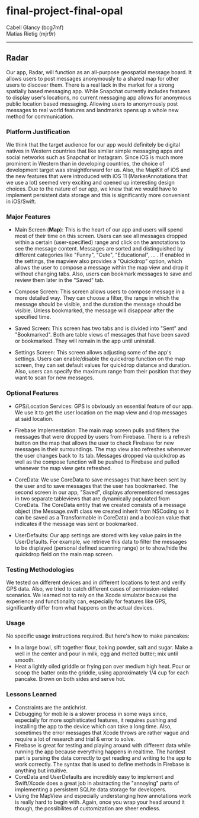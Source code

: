 # final-project-final-opal

Cabell Glancy (bcg7mf) <br>
Matias Rietig (mjr9r)

---
## Radar
Our app, Radar, will function as an all-purpose geospatial message board. It allows users to post messages anonymously to a shared map for other users to discover them. There is a real lack in the market for a strong spatially based messaging app. While Snapchat currently includes features to display user’s locations, no current messaging app allows for anonymous public location based messaging. Allowing users to anonymously post messages to real world features and landmarks opens up a whole new method for communication. 

### Platform Justification
We think that the target audience for our app would definitely be digital natives in Western countries that like similar simple messaging apps and social networks such as Snapchat or Instagram. Since iOS is much more prominent in Western than in developing countries, the choice of development target was straightforward for us. Also, the MapKit of iOS and the new features that were introduced with iOS 11 (MarkerAnnotations that we use a lot) seemed very exciting and opened up interesting design choices.
Due to the nature of our app, we knew that we would have to implement persistent data storage and this is significantly more convenient in iOS/Swift.

### Major Features
- Main Screen (**Map**): This is the heart of our app and users will spend most of their time on this screen. Users can see all messages dropped within a certain (user-specified) range and click on the annotations to see the message content. Messages are sorted and distinguished by different categories like "Funny", "Cute", "Educational", ... . If enabled in the settings, the mapview also provides a "Quickdrop" option, which allows the user to compose a message within the map view and drop it without changing tabs. Also, users can bookmark messages to save and review them later in the "Saved" tab.

- Compose Screen: This screen allows users to compose message in a more detailed way. They can choose a filter, the range in which the message should be visible, and the duration the message should be visible. Unless bookmarked, the message will disappear after the specified time.

- Saved Screen: This screen has two tabs and is divided into "Sent" and "Bookmarked". Both are table views of messages that have been saved or bookmarked. They will remain in the app until uninstall.

- Settings Screen: This screen allows adjusting some of the app's settings. Users can enable/disable the quickdrop function on the map screen, they can set default values for quickdrop distance and duration. Also, users can specify the maximum range from their position that they want to scan for new messages.

### Optional Features
- GPS/Location Services: GPS is obviously an essential feature of our app. We use it to get the user location on the map view and drop messages at said location. 

- Firebase Implementation: The main map screen pulls and filters the messages that were dropped by users from Firebase. There is a refresh button on the map that allows the user to check Firebase for new messages in their surroundings. The map view also refreshes whenever the user changes back to its tab. Messages dropped via quickdrop as well as the compose function will be pushed to Firebase and pulled whenever the map view gets refreshed.

- CoreData: We use CoreData to save messages that have been sent by the user and to save messages that the user has bookmarked. The second screen in our app, "Saved", displays aforementioned messages in two separate tableviews that are dynamically populated from CoreData. The CoreData entity that we created consists of a message object (the Message.swift class we created inherit from NSCoding so it can be saved as a Transformable in CoreData) and a boolean value that indicates if the message was sent or bookmarked.

- UserDefaults: Our app settings are stored with key value pairs in the UserDefaults. For example, we retrieve this data to filter the messages to be displayed (personal defined scanning range) or to show/hide the quickdrop field on the main map screen. 

### Testing Methodologies
We tested on different devices and in different locations to test and verify GPS data. Also, we tried to catch different cases of permission-related scenarios. We learned not to rely on the Xcode simulator because the experience and functionality can, especially for features like GPS, significantly differ from what happens on the actual devices.

### Usage
No specific usage instructions required. But here's how to make pancakes:
- In a large bowl, sift together flour, baking powder, salt and sugar. Make a well in the center and pour in milk, egg and melted butter; mix until smooth.
- Heat a lightly oiled griddle or frying pan over medium high heat. Pour or scoop the batter onto the griddle, using approximately 1/4 cup for each pancake. Brown on both sides and serve hot.

### Lessons Learned
- Constraints are the antichrist.
- Debugging for mobile is a slower process in some ways since, especially for more sophisticated features, it requires pushing and installing the app to the device which can take a long time. Also, sometimes the error messages that Xcode throws are rather vague and require a lot of research and trial & error to solve.
- Firebase is great for testing and playing around with different data while running the app because everything happens in realtime. The hardest part is parsing the data correctly to get reading and writing to the app to work correctly. The syntax that is used to define methods in Firebase is anything but intuitive.
- CoreData and UserDefaults are incredibly easy to implement and Swift/Xcode does a great job in abstracting the "annoying" parts of implementing a persistent SQLite data storage for developers.
- Using the MapView and especially understanging how annotations work is really hard to begin with. Again, once you wrap your head around it though, the possibilites of customization are sheer endless.
